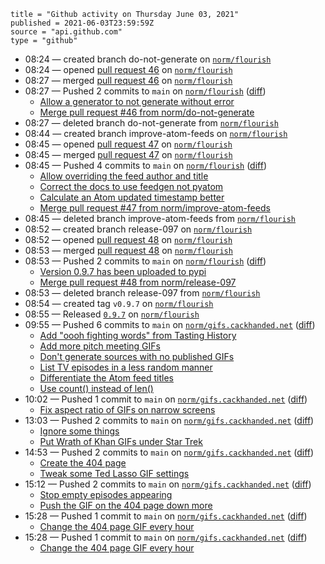 ```
title = "Github activity on Thursday June 03, 2021"
published = 2021-06-03T23:59:59Z
source = "api.github.com"
type = "github"
```

* 08:24 — created branch do-not-generate on [`norm/flourish`](https://github.com/norm/flourish)
* 08:24 — opened [pull request 46](https://github.com/norm/flourish/pull/46) on [`norm/flourish`](https://github.com/norm/flourish)
* 08:27 — merged [pull request 46](https://github.com/norm/flourish/pull/46) on [`norm/flourish`](https://github.com/norm/flourish)
* 08:27 — Pushed 2 commits to `main` on [`norm/flourish`](https://github.com/norm/flourish) ([diff](https://github.com/norm/flourish/compare/c8145ec57e1f84376aeb22e2e54a1c922263b63a..b8e280557be191b8db23458a506bdcca455f8454))
  * [Allow a generator to not generate without error](https://github.com/norm/flourish/commit/9a1020e5aa8e5d333dc73457827fa95c89f82757)
  * [Merge pull request #46 from norm/do-not-generate](https://github.com/norm/flourish/commit/b8e280557be191b8db23458a506bdcca455f8454)
* 08:27 — deleted branch do-not-generate from [`norm/flourish`](https://github.com/norm/flourish)
* 08:44 — created branch improve-atom-feeds on [`norm/flourish`](https://github.com/norm/flourish)
* 08:45 — opened [pull request 47](https://github.com/norm/flourish/pull/47) on [`norm/flourish`](https://github.com/norm/flourish)
* 08:45 — merged [pull request 47](https://github.com/norm/flourish/pull/47) on [`norm/flourish`](https://github.com/norm/flourish)
* 08:45 — Pushed 4 commits to `main` on [`norm/flourish`](https://github.com/norm/flourish) ([diff](https://github.com/norm/flourish/compare/b8e280557be191b8db23458a506bdcca455f8454..3c73a61e31e97e95a9d82af1252074595d47db5e))
  * [Allow overriding the feed author and title](https://github.com/norm/flourish/commit/3ba5892d24917c21057e313867bd8657087e2b69)
  * [Correct the docs to use feedgen not pyatom](https://github.com/norm/flourish/commit/d63a48bd14daf806ba5af0c85a828a2e571d1e88)
  * [Calculate an Atom updated timestamp better](https://github.com/norm/flourish/commit/5604c49030098c17400b00eb99838a3697c6e428)
  * [Merge pull request #47 from norm/improve-atom-feeds](https://github.com/norm/flourish/commit/3c73a61e31e97e95a9d82af1252074595d47db5e)
* 08:45 — deleted branch improve-atom-feeds from [`norm/flourish`](https://github.com/norm/flourish)
* 08:52 — created branch release-097 on [`norm/flourish`](https://github.com/norm/flourish)
* 08:52 — opened [pull request 48](https://github.com/norm/flourish/pull/48) on [`norm/flourish`](https://github.com/norm/flourish)
* 08:53 — merged [pull request 48](https://github.com/norm/flourish/pull/48) on [`norm/flourish`](https://github.com/norm/flourish)
* 08:53 — Pushed 2 commits to `main` on [`norm/flourish`](https://github.com/norm/flourish) ([diff](https://github.com/norm/flourish/compare/3c73a61e31e97e95a9d82af1252074595d47db5e..f3dce86c5ab733f0bcfea83917b80e916b8c88ae))
  * [Version 0.9.7 has been uploaded to pypi](https://github.com/norm/flourish/commit/92a8e98865f244e2cd1d809ed4ae65347a5ceba4)
  * [Merge pull request #48 from norm/release-097](https://github.com/norm/flourish/commit/f3dce86c5ab733f0bcfea83917b80e916b8c88ae)
* 08:53 — deleted branch release-097 from [`norm/flourish`](https://github.com/norm/flourish)
* 08:54 — created tag `v0.9.7` on [`norm/flourish`](https://github.com/norm/flourish)
* 08:55 — Released [`0.9.7`](https://github.com/norm/flourish/releases/tag/v0.9.7) on [`norm/flourish`](https://github.com/norm/flourish)
* 09:55 — Pushed 6 commits to `main` on [`norm/gifs.cackhanded.net`](https://github.com/norm/gifs.cackhanded.net) ([diff](https://github.com/norm/gifs.cackhanded.net/compare/1baa116268a3f112f1f365593d40a272204aa421..9ad9c45955e1d06cc4d443b55a91ad5039e7727f))
  * [Add "oooh fighting words" from Tasting History](https://github.com/norm/gifs.cackhanded.net/commit/48c1be14fceccd4587c0e9488ac7876aca843b4b)
  * [Add more pitch meeting GIFs](https://github.com/norm/gifs.cackhanded.net/commit/3453a2ff56184fb735be6e945e7d62006ca5287f)
  * [Don't generate sources with no published GIFs](https://github.com/norm/gifs.cackhanded.net/commit/56453ddf57d23c0c756a34da18881b2535a101e5)
  * [List TV episodes in a less random manner](https://github.com/norm/gifs.cackhanded.net/commit/8e1faaa6576a20365c6640de5bc9ebfb09fb888b)
  * [Differentiate the Atom feed titles](https://github.com/norm/gifs.cackhanded.net/commit/01bcc09c7c71880d72e6de084113f2f855b6ebb1)
  * [Use count() instead of len()](https://github.com/norm/gifs.cackhanded.net/commit/9ad9c45955e1d06cc4d443b55a91ad5039e7727f)
* 10:02 — Pushed 1 commit to `main` on [`norm/gifs.cackhanded.net`](https://github.com/norm/gifs.cackhanded.net) ([diff](https://github.com/norm/gifs.cackhanded.net/compare/9ad9c45955e1d06cc4d443b55a91ad5039e7727f..bc66b40f05a4d5aea0aaf3501166f9ecb7db4d3c))
  * [Fix aspect ratio of GIFs on narrow screens](https://github.com/norm/gifs.cackhanded.net/commit/bc66b40f05a4d5aea0aaf3501166f9ecb7db4d3c)
* 13:03 — Pushed 2 commits to `main` on [`norm/gifs.cackhanded.net`](https://github.com/norm/gifs.cackhanded.net) ([diff](https://github.com/norm/gifs.cackhanded.net/compare/bc66b40f05a4d5aea0aaf3501166f9ecb7db4d3c..3fa9fdb8f8b17fa74d7f4d157e7830ee25dddecb))
  * [Ignore some things](https://github.com/norm/gifs.cackhanded.net/commit/d7629b3bdb1f9eb95f01215eea14cced57cec341)
  * [Put Wrath of Khan GIFs under Star Trek](https://github.com/norm/gifs.cackhanded.net/commit/3fa9fdb8f8b17fa74d7f4d157e7830ee25dddecb)
* 14:53 — Pushed 2 commits to `main` on [`norm/gifs.cackhanded.net`](https://github.com/norm/gifs.cackhanded.net) ([diff](https://github.com/norm/gifs.cackhanded.net/compare/3fa9fdb8f8b17fa74d7f4d157e7830ee25dddecb..de7c4eb2fbc33df3de9acc74a716ef7b0cf112e9))
  * [Create the 404 page](https://github.com/norm/gifs.cackhanded.net/commit/f8e42ad6ad883b876cf678712a9dcebad67c9e60)
  * [Tweak some Ted Lasso GIF settings](https://github.com/norm/gifs.cackhanded.net/commit/de7c4eb2fbc33df3de9acc74a716ef7b0cf112e9)
* 15:12 — Pushed 2 commits to `main` on [`norm/gifs.cackhanded.net`](https://github.com/norm/gifs.cackhanded.net) ([diff](https://github.com/norm/gifs.cackhanded.net/compare/de7c4eb2fbc33df3de9acc74a716ef7b0cf112e9..810a0574dd932736e3615b22196b15f23c586abf))
  * [Stop empty episodes appearing](https://github.com/norm/gifs.cackhanded.net/commit/57c87feee0990c1927792b05a4278b300530c9b8)
  * [Push the GIF on the 404 page down more](https://github.com/norm/gifs.cackhanded.net/commit/810a0574dd932736e3615b22196b15f23c586abf)
* 15:28 — Pushed 1 commit to `main` on [`norm/gifs.cackhanded.net`](https://github.com/norm/gifs.cackhanded.net) ([diff](https://github.com/norm/gifs.cackhanded.net/compare/810a0574dd932736e3615b22196b15f23c586abf..75bebf67e5c549b8a8c07bf8b2a7b1701eee9885))
  * [Change the 404 page GIF every hour](https://github.com/norm/gifs.cackhanded.net/commit/75bebf67e5c549b8a8c07bf8b2a7b1701eee9885)
* 15:28 — Pushed 1 commit to `main` on [`norm/gifs.cackhanded.net`](https://github.com/norm/gifs.cackhanded.net) ([diff](https://github.com/norm/gifs.cackhanded.net/compare/75bebf67e5c549b8a8c07bf8b2a7b1701eee9885..ed8c110aad88779b47cc88b01f6005d81206a9b6))
  * [Change the 404 page GIF every hour](https://github.com/norm/gifs.cackhanded.net/commit/ed8c110aad88779b47cc88b01f6005d81206a9b6)
